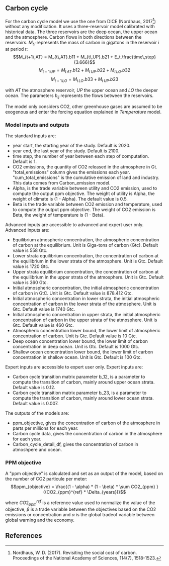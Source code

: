 ## Carbon cycle

For the carbon cycle model we use the one from DICE (Nordhaus, 2017[^1]) without any modification.
It uses a three-reservoir model calibrated with historical data. The three reservoirs are the deep ocean, the upper ocean and the atmosphere. Carbon flows in both directions between the reservoirs. $M_{t\,i}$ represents the mass of carbon in gigatons in the reservoir $i$ at period $t$:
$$M_{t+1\,AT} = M_{t\,AT}.b11 + M_{t\,UP}.b21 + E_t.\frac{time\,step}{3.666}$$
$$M_{t+1\,UP}= M_{t\,AT}.b12 + M_{t\,UP}.b22 + M_{t\,LO}.b32$$
$$M_{t+1\,LO}= M_{t\,LO}.b33 + M_{t\,UP}.b23$$

with $AT$ the atmosphere reservoir, $UP$ the upper ocean and $LO$ the deeper ocean. The parameters $b_{ij}$ represents the flows between the reservoirs.

The model only considers CO2, other greenhouse gases are assumed to be exogenous and enter the forcing equation explained in $Temperature$ model.

### Model inputs and outputs

The standard inputs are:

- year start, the starting year of the study. Default is 2020.
- year end, the last year of the study. Default is 2100.
- time step, the number of year between each step of computation. Default is 1.
- CO2 emissions, the quantity of CO2 released in the atmosphere in Gt. "total_emissions" column gives the emissions each year. "cum_total_emissions" is the cumulative emission of land and industry. This data comes from Carbon_emission model.
- Alpha, is the trade variable between utility and CO2 emission, used to compute the output ppm objective. The weight of utility is Alpha, the weight of climate is (1 - Alpha). The default value is 0.5.
- Beta is the trade variable between CO2 emission and temperature, used to compute the output ppm objective. The weight of CO2 emission is Beta, the weight of temperature is (1 - Beta).

Advanced inputs are accessible to advanced and expert user only. Advanced inputs are:

- Equilibrium atmospheric concentration, the atmospheric concentration of carbon at the equilibrium. Unit is Giga-tons of carbon (Gtc). Default value is 558 Gtc.
- Lower strata equilibrium concentration, the concentration of carbon at the equilibrium in the lower strata of the atmosphere. Unit is Gtc. Default value is 1720 Gtc.
- Upper strata equilibrium concentration, the concentration of carbon at the equilibrium in the upper strata of the atmosphere. Unit is Gtc. Default value is 360 Gtc.
- Initial atmospheric concentration, the initial atmospheric concentration of carbon in GtC. Unit is Gtc. Default value is 878.412 Gtc.
- Initial atmospheric concentration in lower strata, the initial atmospheric concentration of carbon in the lower strata of the atmosphere. Unit is Gtc. Default value is 1740 Gtc.
- Initial atmospheric concentration in upper strata, the initial atmospheric concentration of carbon in the upper strata of the atmosphere. Unit is Gtc. Default value is 460 Gtc.
- Atmospheric concentration lower bound, the lower limit of atmospheric concentration of carbon. Unit is Gtc. Default value is 10 Gtc.
- Deep ocean concentration lower bound, the lower limit of carbon concentration in deep ocean. Unit is Gtc. Default is 1000 Gtc.
- Shallow ocean concentration lower bound, the lower limit of carbon concentration in shallow ocean. Unit is Gtc. Default is 100 Gtc.

Expert inputs are accessible to expert user only. Expert inputs are:

- Carbon cycle transition matrix parameter b_12, is a parameter to compute the transition of carbon, mainly around upper ocean strata. Default value is 0.12.
- Carbon cycle transition matrix parameter b_23, is a parameter to compute the transition of carbon, mainly around lower ocean strata. Default value is 0.007.

The outputs of the models are:

- ppm_objective, gives the concentration of carbon of the atmosphere in parts per millions for each year.
- Carbon cycle data, gives the concentration of carbon in the atmosphere for each year.
- Carbon_cycle_detail_df, gives the concentration of carbon in atmoshpere and ocean.

### PPM objective

A "ppm objective" is calculated and set as an output of the model, based on the number of CO2 particule per meter:
$$ppm_{objective} = \frac{(1 - \alpha) * (1 - \beta) * \sum CO2_{ppm} }{(CO2_{ppm}^{ref} * \Delta_{years})}$$

where $CO2_{ppm}^{ref}$ is a reference value used to normalize the value of the objective, $\beta$ is a trade variable between the objectives based on the CO2 emissions or concentration and $\alpha$ is the global tradeof variable between global warning and the economy.

## References

[^1]: Nordhaus, W. D. (2017). Revisiting the social cost of carbon. Proceedings of the National Academy of Sciences, 114(7), 1518-1523.
